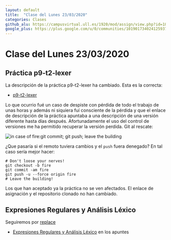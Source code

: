 ```yaml
---
layout: default
title:  "Clase del Lunes 23/03/2020"
categories: Clases
github_alu: https://campusvirtual.ull.es/1920/mod/assign/view.php?id=187733
google_plus: https://plus.google.com/u/0/communities/101901734024125937720
---
```


# Clase del Lunes 23/03/2020

## Práctica p9-t2-lexer

La descripción de la práctica p9-t2-lexer ha cambiado. Esta es la correcta:

* [p9-t2-lexer]({{site.baseurl}}/tema2-expresiones-regulares-y-analisis-lexico/practicas/p9-t2-lexer/)

Lo que ocurrio fué un caso de despiste con pérdida de todo el trabajo de unas horas y además ni siquiera fuí consciente de la pérdida y que el enlace de descripción de la práctica apuntaba a una descripción de una versión diferente hasta días después. 
Afortunadamente el uso del control de versiones me ha permitido recuperar la versión perdida. Git al rescate:

![in case of fire:git commit; git push; leave the building](https://upload.wikimedia.org/wikipedia/commons/thumb/a/a7/In_case_of_fire_git_push_first.jpg/800px-In_case_of_fire_git_push_first.jpg)

¿Que pasaría si el remoto tuviera cambios y el `push` fuera denegado?
En tal caso sería mejor hacer:

```
# Don't loose your nerves!
git checkout -b fire
git commit -am fire
git push -u --force origin fire
# Leave the building!
```

Los que han aceptado ya la práctica no se ven afectados. El enlace de asignación y el repositorio clonado no han cambiado.

## Expresiones Regulares y Análisis Léxico

Seguiremos por [replace]({{site.baseurl}}/tema2-expresiones-regulares-y-analisis-lexico/#replace)

* [Expresiones Regulares y Análisis Léxico]({{site.baseurl}}/tema2-expresiones-regulares-y-analisis-lexico/) en los apuntes


